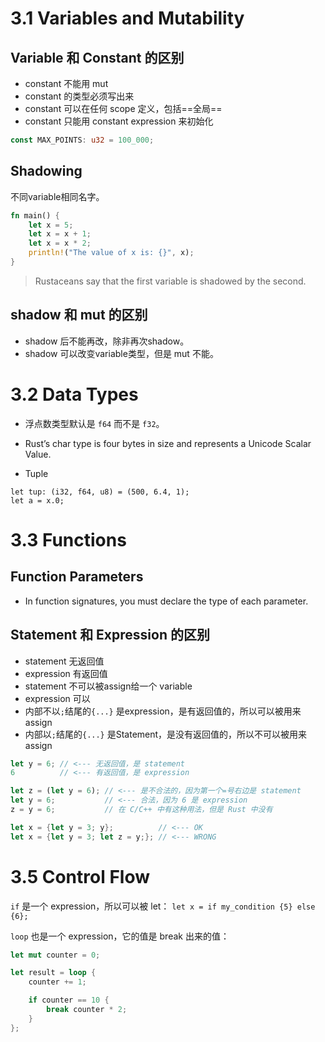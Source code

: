 # 3.1 Variables and Mutability
## Variable 和 Constant 的区别
- constant 不能用 mut
- constant 的类型必须写出来
- constant 可以在任何 scope 定义，包括==全局==
- constant 只能用 constant expression 来初始化

```rust
const MAX_POINTS: u32 = 100_000;
```

## Shadowing
不同variable相同名字。

``` rust
fn main() {
    let x = 5;
    let x = x + 1;
    let x = x * 2;
    println!("The value of x is: {}", x);
}
```

> Rustaceans say that the first variable is shadowed by the second.

## shadow 和 mut 的区别
- shadow 后不能再改，除非再次shadow。
- shadow 可以改变variable类型，但是 mut 不能。

# 3.2 Data Types
- 浮点数类型默认是 `f64` 而不是 `f32`。

- Rust’s char type is four bytes in size and represents a Unicode Scalar Value.
- Tuple
```
let tup: (i32, f64, u8) = (500, 6.4, 1); 
let a = x.0;
```

# 3.3 Functions
## Function Parameters
- In function signatures, you must declare the type of each parameter. 

## Statement 和 Expression 的区别
- statement 无返回值
- expression 有返回值
- statement 不可以被assign给一个 variable
- expression 可以
- 内部不以`;`结尾的`{...}` 是expression，是有返回值的，所以可以被用来assign
- 内部以`;`结尾的`{...}` 是Statement，是没有返回值的，所以不可以被用来assign

```rust
let y = 6; // <--- 无返回值，是 statement
6          // <--- 有返回值，是 expression

let z = (let y = 6); // <--- 是不合法的，因为第一个=号右边是 statement
let y = 6;           // <--- 合法，因为 6 是 expression
z = y = 6;           // 在 C/C++ 中有这种用法，但是 Rust 中没有

let x = {let y = 3; y};          // <--- OK
let x = {let y = 3; let z = y;}; // <--- WRONG
```

# 3.5 Control Flow
`if` 是一个 expression，所以可以被 let： `let x = if my_condition {5} else {6};`

`loop` 也是一个 expression，它的值是 break 出来的值：
```rust
let mut counter = 0;

let result = loop {
    counter += 1;

    if counter == 10 {
        break counter * 2;
    }
};
```



